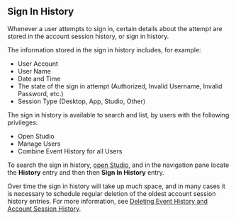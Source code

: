## Sign In History

Whenever a user attempts to sign in, certain details about the attempt are stored in the account session history, or sign in history.

The information stored in the sign in history includes, for example:

*   User Account
*   User Name
*   Date and Time
*   The state of the sign in attempt (Authorized, Invalid Username, Invalid Password, etc.)
*   Session Type (Desktop, App, Studio, Other)

The sign in history is available to search and list, by users with the following privileges:

*   Open Studio
*   Manage Users
*   Combine Event History for all Users

To search the sign in history, [open Studio](../genus-studio-basics/how-to-open-genus-studio.md), and in the navigation pane locate the **History** entry and then then **Sign In History** entry.

Over time the sign in history will take up much space, and in many cases it is necessary to schedule regular deletion of the oldest account session history entries. For more information, see [Deleting Event History and Account Session History](../../guidelines-and-best-practices/deleting-event-history-and-account-session-history.md).